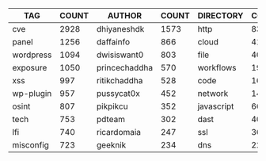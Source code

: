 |    TAG    | COUNT |    AUTHOR     | COUNT | DIRECTORY  | COUNT | SEVERITY | COUNT | TYPE | COUNT |
|-----------|-------|---------------|-------|------------|-------|----------|-------|------|-------|
| cve       |  2928 | dhiyaneshdk   |  1573 | http       |  8348 | info     |  3996 | file |   404 |
| panel     |  1256 | daffainfo     |   866 | cloud      |   419 | high     |  2215 | dns  |    25 |
| wordpress |  1094 | dwisiswant0   |   803 | file       |   404 | medium   |  1883 |      |       |
| exposure  |  1050 | princechaddha |   570 | workflows  |   192 | critical |  1226 |      |       |
| xss       |   997 | ritikchaddha  |   528 | code       |   160 | low      |   291 |      |       |
| wp-plugin |   957 | pussycat0x    |   452 | network    |   140 | unknown  |    43 |      |       |
| osint     |   807 | pikpikcu      |   352 | javascript |    66 |          |       |      |       |
| tech      |   753 | pdteam        |   302 | dast       |    40 |          |       |      |       |
| lfi       |   740 | ricardomaia   |   247 | ssl        |    36 |          |       |      |       |
| misconfig |   723 | geeknik       |   234 | dns        |    22 |          |       |      |       |

